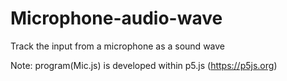 # Microphone-audio-wave
Track the input from a microphone as a sound wave


Note: program(Mic.js) is developed within p5.js (https://p5js.org)

